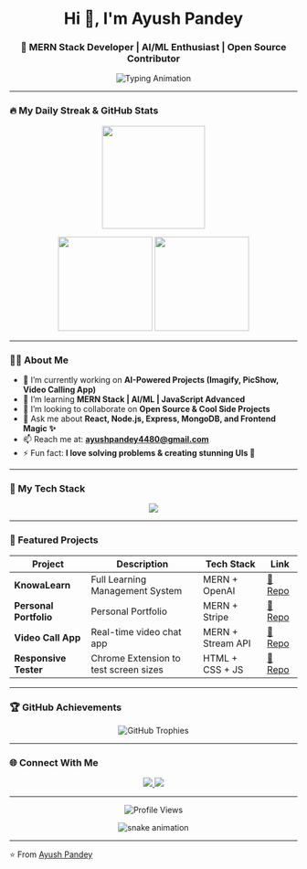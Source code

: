 <!-- Profile README for Ayush Pandey -->

<h1 align="center">Hi 👋, I'm Ayush Pandey</h1>
<h3 align="center">🚀 MERN Stack Developer | AI/ML Enthusiast | Open Source Contributor</h3>

<p align="center">
  <img src="https://readme-typing-svg.herokuapp.com?font=Fira+Code&size=24&pause=1000&color=00F7FF&center=true&vCenter=true&width=500&lines=Full+Stack+Developer;AI+Engineer+in+Making;Open+Source+Contributor;Love+to+Build+Cool+Projects" alt="Typing Animation" />
</p>

---

### 🔥 My Daily Streak & GitHub Stats

<p align="center">
  <img src="https://github-readme-streak-stats.herokuapp.com/?user=AyushPandey021&theme=radical" height="180" />
</p>

<p align="center">
  <img src="https://github-readme-stats.vercel.app/api?username=AyushPandey021&show_icons=true&theme=radical" height="165" />
  <img src="https://github-readme-stats.vercel.app/api/top-langs/?username=AyushPandey021&layout=compact&theme=radical" height="165" />
</p>

---

### 🧑‍💻 About Me  

- 🔭 I’m currently working on **AI-Powered Projects (Imagify, PicShow, Video Calling App)**  
- 🌱 I’m learning **MERN Stack | AI/ML | JavaScript Advanced**  
- 👯 I’m looking to collaborate on **Open Source & Cool Side Projects**  
- 💬 Ask me about **React, Node.js, Express, MongoDB, and Frontend Magic ✨**  
- 📫 Reach me at: **ayushpandey4480@gmail.com**  
- ⚡ Fun fact: **I love solving problems & creating stunning UIs 🎨**

---

### 🚀 My Tech Stack  

<p align="center">
  <img src="https://skillicons.dev/icons?i=react,nodejs,express,mongodb,tailwind,js,html,css,git,github,vscode,figma" />
</p>

---

### 📂 Featured Projects  

| Project | Description | Tech Stack | Link |
|--------|-------------|-----------|------|
| **KnowaLearn** | Full Learning Management System | MERN + OpenAI | [🔗 Repo](https://lms-testing-static-front.onrender.com/) |
| **Personal Portfolio** | Personal Portfolio  | MERN + Stripe | [🔗 Repo](https://check-green-phi.vercel.app/) |
| **Video Call App** | Real-time video chat app | MERN + Stream API | [🔗 Repo](https://github.com/AyushPandey021/video-call-app) |
| **Responsive Tester** | Chrome Extension to test screen sizes | HTML + CSS + JS | [🔗 Repo](https://github.com/AyushPandey021/responsive-tester) |

---

### 🏆 GitHub Achievements  

<p align="center">
  <img src="https://github-profile-trophy.vercel.app/?username=AyushPandey021&theme=radical&no-frame=true&row=1&column=7" alt="GitHub Trophies" />
</p>

---

### 🌐 Connect With Me  

<p align="center">
  <a href="https://www.linkedin.com/in/ayush-pandey-05922a266" target="_blank">
    <img src="https://img.shields.io/badge/LinkedIn-0077B5?style=for-the-badge&logo=linkedin&logoColor=white" />
  </a>
  <a href="mailto:ayushpandey4480@gmail.com">
    <img src="https://img.shields.io/badge/Email-D14836?style=for-the-badge&logo=gmail&logoColor=white" />
  </a>
</p>

---

<p align="center">
  <img src="https://komarev.com/ghpvc/?username=AyushPandey021&label=Profile%20Views&color=brightgreen&style=flat" alt="Profile Views" />
</p>

<p align="center">
  <img src="https://raw.githubusercontent.com/AyushPandey021/AyushPandey021/output/github-contribution-grid-snake.svg" alt="snake animation" />
</p>

---

⭐️ From [Ayush Pandey](https://github.com/AyushPandey021)
